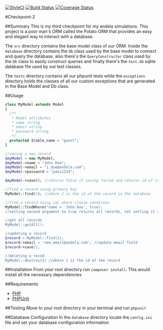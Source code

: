 [![StyleCI](https://styleci.io/repos/48433248/shield)](https://styleci.io/repos/48433248)
[![Build Status](https://travis-ci.org/andela-badebiyi/checkpoint-2.svg)](https://travis-ci.org/andela-badebiyi/checkpoint-2)
[![Coverage Status](https://coveralls.io/repos/andela-badebiyi/checkpoint-2/badge.svg?branch=develop&service=github)](https://coveralls.io/github/andela-badebiyi/checkpoint-2?branch=develop)

#Checkpoint-2

##Summary
This is my third checkpoint for my andela simulations. This project is a poor man's ORM called the Potato ORM that provides an easy and elegant way to interact with a database.

The `src` directory contains the base model class of our ORM. Inside the `database` directory contains the `Db` class used by the base model to connect and query the database, also there's the `QueryConstructor` class used by the `Db` class to easily construct queries and finally there's the `test.db` sqlite database file used by out test classes.

The `tests` directory contains all our phpunit tests while the `exceptions` directory holds the classes of all our custom exceptions that are generated in the Base Model and Db class.



##Usage

```php
class MyModel extends Model
{
  /**
   * Model attributes
   * name string
   * email string
   * password string
   */
  protected $table_name = "guest";
}

//saving a new record
$myModel = new MyModel;
$myModel->name = "John Doe";
$myModel->email = "j_doe@andela.com";
$myModel->password = "pass1234";

$myModel->save(); //returns false if saving failed and returns id of record if successful

//find a record using primary key
MyModel::find(1); //where 1 is the id of the record in the database

//find a record using sql where clause condition
MyModel::findWhere("name = 'John Doe', true); 
//setting second argument to true returns all records, not setting it returns just the first

//get all records
MyModel::getAll();

//updating a record
$record = MyModel::find(1);
$record->email = 'new_email@andela.com'; //update email field
$record->save();

//deleting a recod
MyModel::destroy(1) //where 1 is the id of the record
```
##Installation
From your root directory run `composer install`. This would install all the necessary dependencies

##Requirements

* [PHP](http://php.net/releases/5_4_0.php)
* [PHPUnit](https://phpunit.de/)

##Testing
Move to your root directory in your terminal and run `phpunit`

##Database Configuration
In the `database` directory locate the `config.ini` file and set your database configuration information
